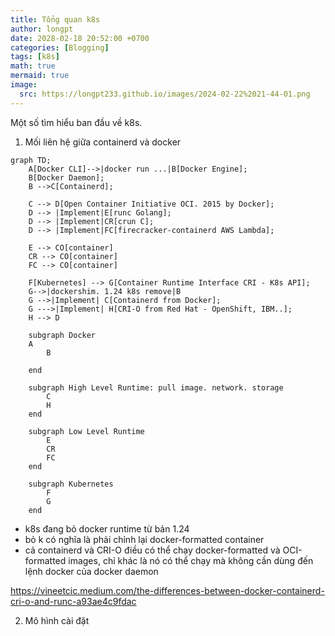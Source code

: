 ```yaml
---
title: Tổng quan k8s
author: longpt 
date: 2028-02-18 20:52:00 +0700
categories: [Blogging]
tags: [k8s]
math: true
mermaid: true
image:
  src: https://longpt233.github.io/images/2024-02-22%2021-44-01.png
---
```


Một số tìm hiểu ban đầu về k8s. 

1. Mối liên hệ giữa containerd và docker


```mermaid
graph TD;
    A[Docker CLI]-->|docker run ...|B[Docker Engine];
    B[Docker Daemon];
    B -->C[Containerd];

    C --> D[Open Container Initiative OCI. 2015 by Docker];
    D --> |Implement|E[runc Golang];
    D --> |Implement|CR[crun C];
    D --> |Implement|FC[firecracker-containerd AWS Lambda];

    E --> CO[container]
    CR --> CO[container]
    FC --> CO[container]

    F[Kubernetes] --> G[Container Runtime Interface CRI - K8s API];
    G-->|dockershim. 1.24 k8s remove|B
    G -->|Implement| C[Containerd from Docker];
    G --->|Implement| H[CRI-O from Red Hat - OpenShift, IBM..];
    H --> D

    subgraph Docker
    A
        B
        
    end

    subgraph High Level Runtime: pull image. network. storage
        C
        H
    end

    subgraph Low Level Runtime
        E
        CR
        FC
    end

    subgraph Kubernetes
        F
        G
    end
```

- k8s đang bỏ docker runtime từ bản 1.24
- bỏ k có nghĩa là phải chỉnh lại docker-formatted container
- cả containerd và CRI-O điều có thể chạy docker-formatted và OCI-formatted images, chỉ khác là nó có thể chạy mà không cần dùng đến lệnh docker của docker daemon

https://vineetcic.medium.com/the-differences-between-docker-containerd-cri-o-and-runc-a93ae4c9fdac

2. Mô hình cài đặt 

